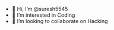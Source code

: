 - 👋 Hi, I’m @suresh5545
- 👀 I’m interested in Coding
- 💞️ I’m looking to collaborate on Hacking


<!---
suresh5545/suresh5545 is a ✨ special ✨ repository because its `README.md` (this file) appears on your GitHub profile.
You can click the Preview link to take a look at your changes.
--->
